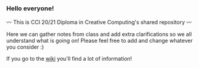 ### Hello everyone!

〰️ This is CCI 20/21 Diploma in Creative Computing's shared repository 〰️ 

Here we can gather notes from class and add extra clarifications so we all understand what is going on!
Please feel free to add and change whatever you consider :)

If you go to the [wiki](https://github.com/rociorey/cci-2020/wiki) you'll find a lot of information!

